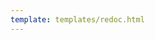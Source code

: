 ```yaml
---
template: templates/redoc.html
---
```


<redoc spec-url="../../internal-apis/accelerator-extensions-v1.0.1.yaml"></redoc>
<script src="../../assets/lib/redoc/redoc.standalone.js"> </script>